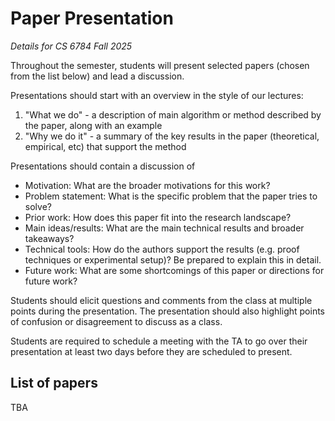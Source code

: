 # Paper Presentation
*Details for CS 6784 Fall 2025*

Throughout the semester, students will present selected papers (chosen from the list below) and lead a discussion. 

Presentations should start with an overview in the style of our lectures:
1. "What we do" - a description of main algorithm or method described by the paper, along with an example
2. "Why we do it" - a summary of the key results in the paper (theoretical, empirical, etc) that support the method

Presentations should contain a discussion of
 - Motivation: What are the broader motivations for this work?
 - Problem statement: What is the specific problem that the paper tries to solve?
 - Prior work: How does this paper fit into the research landscape?
 - Main ideas/results: What are the main technical results and broader takeaways?
 - Technical tools: How do the authors support the results (e.g. proof techniques or experimental setup)? Be prepared to explain this in detail.
 - Future work: What are some shortcomings of this paper or directions for future work?

Students should elicit questions and comments from the class at multiple points during the presentation. The presentation should also highlight points of confusion or disagreement to discuss as a class. 

Students are required to schedule a meeting with the TA to go over their presentation at least two days before they are scheduled to present. 

## List of papers

TBA
